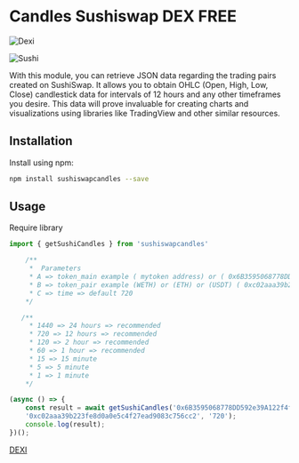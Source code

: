 # Candles Sushiswap DEX FREE

![Dexi](https://i.ibb.co/ZBk2v0b/dexi.png)

![Sushi](https://i.ibb.co/b1xc9MN/swap.png)


With this module, you can retrieve JSON data regarding the trading pairs created on SushiSwap. It allows you to obtain OHLC (Open, High, Low, Close) candlestick data for intervals of 12 hours and any other timeframes you desire. This data will prove invaluable for creating charts and visualizations using libraries like TradingView and other similar resources.



## Installation
Install using npm:
```sh
npm install sushiswapcandles --save
```

## Usage
Require library
```javascript
import { getSushiCandles } from 'sushiswapcandles'
```

```javascript
    /**
     *  Parameters
     * A => token_main example ( mytoken address) or ( 0x6B3595068778DD592e39A122f4f5a5cF09C90fE2 )
     * B => token_pair example (WETH) or (ETH) or (USDT) ( 0xc02aaa39b223fe8d0a0e5c4f27ead9083c756cc2 ) 
     * C => time => default 720
    */

   /**
     * 1440 => 24 hours => recommended
     * 720 => 12 hours => recommended
     * 120 => 2 hour => recommended
     * 60 => 1 hour => recommended
     * 15 => 15 minute
     * 5 => 5 minute
     * 1 => 1 minute
    */

```


```javascript
(async () => {
    const result = await getSushiCandles('0x6B3595068778DD592e39A122f4f5a5cF09C90fE2',
    '0xc02aaa39b223fe8d0a0e5c4f27ead9083c756cc2', '720');
    console.log(result);
})();
```

[DEXI](https://www.dexi.tools)